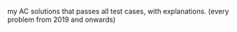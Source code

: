 
my AC solutions that passes all test cases, with explanations.
(every problem from 2019 and onwards)
